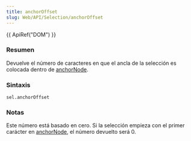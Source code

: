 ```yaml
---
title: anchorOffset
slug: Web/API/Selection/anchorOffset
---
```


{{ ApiRef("DOM") }}

### Resumen

Devuelve el número de caracteres en que el ancla de la selección es colocada dentro de [anchorNode](/es/DOM/Selection/anchorNode).

### Sintaxis

```
sel.anchorOffset
```

### Notas

Este número está basado en cero. Si la selección empieza con el primer carácter en [anchorNode](/es/DOM/Selection/anchorNode), el número devuelto será 0.
